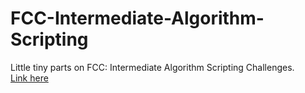 # FCC-Intermediate-Algorithm-Scripting
Little tiny parts on FCC: Intermediate Algorithm Scripting Challenges.\
[Link here](https://www.freecodecamp.org/learn/javascript-algorithms-and-data-structures/intermediate-algorithm-scripting/)
